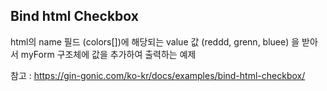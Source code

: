 ## Bind html Checkbox

html의 name 필드 (colors[])에 해당되는 value 값 (reddd, grenn, bluee) 을 받아서 myForm 구조체에 값을 추가하여 출력하는 예제

참고 : https://gin-gonic.com/ko-kr/docs/examples/bind-html-checkbox/